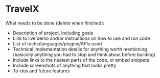 # TravelX

What needs to be done (delete when finished):

-  Description of project, including goals
-  Link to live demo and/or instructions on how to use and run code
-  List of techs/languages/plugins/APIs used
-  Technical implementation details for anything worth mentioning (basically anything you had to stop and think about before building)
-  Include links to the neatest parts of the code, or embed snippets
-  Include screenshots of anything that looks pretty
-  To-dos and future features

